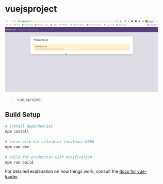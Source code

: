 # vuejsproject

![](https://github.com/Alice-63/Vuejs-Project/blob/main/product_vuejs.gif)

> vuejsproject

## Build Setup

``` bash
# install dependencies
npm install

# serve with hot reload at localhost:8080
npm run dev

# build for production with minification
npm run build
```

For detailed explanation on how things work, consult the [docs for vue-loader](http://vuejs.github.io/vue-loader).
